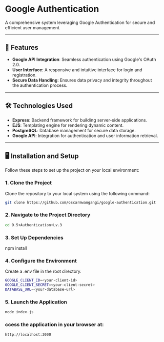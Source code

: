 # Google Authentication

A comprehensive system leveraging Google Authentication for secure and efficient user management.

---

## 🚀 Features

- **Google API Integration**: Seamless authentication using Google's OAuth 2.0.  
- **User Interface**: A responsive and intuitive interface for login and registration.  
- **Secure Data Handling**: Ensures data privacy and integrity throughout the authentication process.  

---

## 🛠️ Technologies Used

- **Express**: Backend framework for building server-side applications.  
- **EJS**: Templating engine for rendering dynamic content.  
- **PostgreSQL**: Database management for secure data storage.  
- **Google API**: Integration for authentication and user information retrieval.  

---

## 🖥️ Installation and Setup

Follow these steps to set up the project on your local environment:

### 1. Clone the Project  
Clone the repository to your local system using the following command:  

```bash
git clone https://github.com/oscarmwangangi/google-authentication.git
 ```

### 2. Navigate to the Project Directory

```bash
cd 9.5+Authentication+Lv.3
```
### 3. Set Up Dependencies
npm install

### 4. Configure the Environment
Create a .env file in the root directory.

```bash
GOOGLE_CLIENT_ID=<your-client-id>
GOOGLE_CLIENT_SECRET=<your-client-secret>
DATABASE_URL=<your-database-url>
```


### 5. Launch the Application
``` bash
node index.js
```
### ccess the application in your browser at:

```bash
http://localhost:3000
```